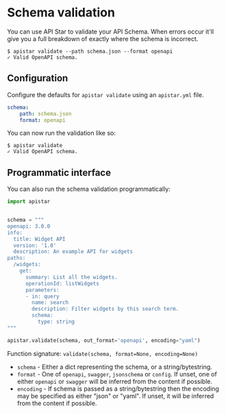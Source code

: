 # Schema validation

You can use API Star to validate your API Schema. When errors occur it'll
give you a full breakdown of exactly where the schema is incorrect.

```shell
$ apistar validate --path schema.json --format openapi
✓ Valid OpenAPI schema.
```

## Configuration

Configure the defaults for `apistar validate` using an `apistar.yml` file.

```yaml
schema:
    path: schema.json
    format: openapi
```

You can now run the validation like so:

```shell
$ apistar validate
✓ Valid OpenAPI schema.
```

## Programmatic interface

You can also run the schema validation programmatically:

```python
import apistar


schema = """
openapi: 3.0.0
info:
  title: Widget API
  version: '1.0'
  description: An example API for widgets
paths:
  /widgets:
    get:
      summary: List all the widgets.
      operationId: listWidgets
      parameters:
      - in: query
        name: search
        description: Filter widgets by this search term.
        schema:
          type: string
"""

apistar.validate(schema, out_format='openapi', encoding="yaml")
```

Function signature: `validate(schema, format=None, encoding=None)`

* `schema` - Either a dict representing the schema, or a string/bytestring.
* `format` - One of `openapi`, `swagger`, `jsonschema` or `config`.
If unset, one of either `openapi` or `swagger` will be inferred from the content if possible.
* `encoding` - If schema is passed as a string/bytestring then the encoding may be
specified as either "json" or "yaml".  If unset, it will be inferred from the content if possible.
